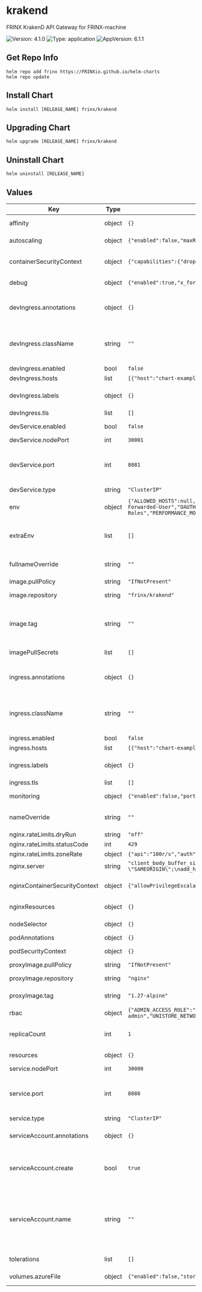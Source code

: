 # krakend

FRINX KrakenD API Gateway for FRINX-machine

![Version: 4.1.0](https://img.shields.io/badge/Version-4.1.0-informational?style=flat-square) ![Type: application](https://img.shields.io/badge/Type-application-informational?style=flat-square) ![AppVersion: 6.1.1](https://img.shields.io/badge/AppVersion-6.1.1-informational?style=flat-square)

## Get Repo Info

```console
helm repo add frinx https://FRINXio.github.io/helm-charts
helm repo update
```

## Install Chart

```console
helm install [RELEASE_NAME] frinx/krakend
```

## Upgrading Chart

```console
helm upgrade [RELEASE_NAME] frinx/krakend
```

## Uninstall Chart

```console
helm uninstall [RELEASE_NAME]
```

## Values

| Key | Type | Default | Description |
|-----|------|---------|-------------|
| affinity | object | `{}` | [Affinity for pod assignment](https://kubernetes.io/docs/concepts/configuration/assign-pod-node/#affinity-and-anti-affinity) |
| autoscaling | object | `{"enabled":false,"maxReplicas":100,"minReplicas":1,"targetCPUUtilizationPercentage":80}` | [Autoscaling parameters](https://kubernetes.io/docs/tasks/run-application/horizontal-pod-autoscale/) |
| containerSecurityContext | object | `{"capabilities":{"drop":["ALL"]}}` | Security context for KrakenD container |
| debug | object | `{"enabled":true,"x_forwarded_groups":"network-admin","x_forwarded_roles":"owner","x_forwarded_user":"frinx-admin-user"}` | Simulate USER credentials |
| devIngress.annotations | object | `{}` | Additional annotations for the Ingress resource |
| devIngress.className | string | `""` | IngressClass that will be be used to implement the Ingress |
| devIngress.enabled | bool | `false` | Enable ingress |
| devIngress.hosts | list | `[{"host":"chart-example-dev.local","paths":[{"path":"/","pathType":"ImplementationSpecific"}]}]` | [Ingress Host](https://kubernetes.io/docs/concepts/services-networking/ingress/#the-ingress-resource) |
| devIngress.labels | object | `{}` | Additional labels for the Ingress resource |
| devIngress.tls | list | `[]` |  |
| devService.enabled | bool | `false` | Enable dev service |
| devService.nodePort | int | `30001` | Node port |
| devService.port | int | `8081` | SideCar proxy (nginx reverse proxy for http/ws protocols) |
| devService.type | string | `"ClusterIP"` | Service type |
| env | object | `{"ALLOWED_HOSTS":null,"ALLOWED_ORIGINS":null,"DEFAULT_TIMEOUT":"2m","DEVICE_TOPOLOGY_ENABLED":true,"HTTPS_PROXY":null,"HTTP_PROXY":null,"INVENTORY_ENABLED":true,"KRAKEND_TLS_PROTOCOL":"http","L3VPN_ENABLED":false,"LOG_LEVEL":"INFO","NO_PROXY":null,"OAUTH2_KRAKEND_PLUGIN_FROM_MAP":"X-Forwarded-User","OAUTH2_KRAKEND_PLUGIN_TENANT_ID":"frinx","OAUTH2_KRAKEND_PLUGIN_USER_GROUPS_MAP":"X-Forwarded-Groups","OAUTH2_KRAKEND_PLUGIN_USER_ROLES_MAP":"X-Forwarded-Roles","PERFORMANCE_MONITOR_ENABLED":true,"PROXY_ENABLED":false,"RESOURCE_MANAGER_ENABLED":true,"TLS_DISABLED":true,"UNICONFIG_ENABLED":true,"UNICONFIG_PROTOCOL":"http","UNICONFIG_TIMEOUT":"2m","UNICONFIG_ZONES_LIST":"uniconfig","WORKFLOW_MANAGER_ENABLED":true}` | Application environment variables |
| extraEnv | list | `[]` | Additional KrakenD environment variables |
| fullnameOverride | string | `""` | String to partially override app name |
| image.pullPolicy | string | `"IfNotPresent"` | Image pull policy |
| image.repository | string | `"frinx/krakend"` | krakend image repository |
| image.tag | string | `""` | Overrides the image tag whose default is the chart appVersion. |
| imagePullSecrets | list | `[]` | [Image Pull Secrets](https://kubernetes.io/docs/tasks/configure-pod-container/pull-image-private-registry/) |
| ingress.annotations | object | `{}` | Additional annotations for the Ingress resource |
| ingress.className | string | `""` | IngressClass that will be be used to implement the Ingress |
| ingress.enabled | bool | `false` | Enable ingress |
| ingress.hosts | list | `[{"host":"chart-example.local","paths":[{"path":"/","pathType":"ImplementationSpecific"}]}]` | [Ingress Host](https://kubernetes.io/docs/concepts/services-networking/ingress/#the-ingress-resource) |
| ingress.labels | object | `{}` | Additional labels for the Ingress resource |
| ingress.tls | list | `[]` |  |
| monitoring | object | `{"enabled":false,"port":9091,"targertPort":9091}` | Monitoring configuration |
| nameOverride | string | `""` | String to partially override app name |
| nginx.rateLimits.dryRun | string | `"off"` | [limit_req_dry_run](https://nginx.org/en/docs/http/ngx_http_limit_req_module.html#limit_req_dry_run) |
| nginx.rateLimits.statusCode | int | `429` | [limit_req_status](https://nginx.org/en/docs/http/ngx_http_limit_req_module.html#limit_req_status) |
| nginx.rateLimits.zoneRate | object | `{"api":"100r/s","auth":"20r/s","ws":"10r/s"}` | [limit_req_zone](https://nginx.org/en/docs/http/ngx_http_limit_req_module.html#limit_req_zone) |
| nginx.server | string | `"client_body_buffer_size \"8k\";\nclient_header_buffer_size \"1k\";\nproxy_headers_hash_max_size 2048;\nproxy_headers_hash_bucket_size 128;\nproxy_connect_timeout \"3600\";\nproxy_read_timeout \"3600\";\nproxy_send_timeout \"3600\";\nadd_header X-Frame-Options \"SAMEORIGIN\";\nadd_header X-XSS-Protection \"1; mode=block\";\n"` |  |
| nginxContainerSecurityContext | object | `{"allowPrivilegeEscalation":false,"capabilities":{"drop":["ALL"]},"readOnlyRootFilesystem":true,"runAsGroup":101,"runAsNonRoot":true,"runAsUser":101}` | Security context for NginX container |
| nginxResources | object | `{}` | [Container resources](https://kubernetes.io/docs/concepts/configuration/manage-compute-resources-container/) |
| nodeSelector | object | `{}` | [Node labels for pod assignment](https://kubernetes.io/docs/concepts/scheduling-eviction/assign-pod-node/) |
| podAnnotations | object | `{}` | Pod annotations |
| podSecurityContext | object | `{}` | Configure [Pods Security Context](https://kubernetes.io/docs/tasks/configure-pod-container/security-context/#set-the-security-context-for-a-pod) |
| proxyImage.pullPolicy | string | `"IfNotPresent"` | Image pull policy |
| proxyImage.repository | string | `"nginx"` | nginx image repository |
| proxyImage.tag | string | `"1.27-alpine"` | Overrides the image tag. |
| rbac | object | `{"ADMIN_ACCESS_ROLE":"network-admin","INVENTORY_ADMIN_GROUP":"network-admin","UNICONFIG_CONTROLLER_ADMIN_GROUP":"network-admin","UNISTORE_BEARER_NODE":"bearer","UNISTORE_BEARER_ROLE":"","UNISTORE_CONTROLLER_ADMIN_GROUP":"network-admin","UNISTORE_NETWORK_NODE":"network","UNISTORE_NETWORK_ROLE":"","UNISTORE_OTHER_PERMITTED_ROLES":"","UNISTORE_SERVICE_NODE":"service","UNISTORE_SERVICE_ROLE":"","X_AUTH_USER_GROUP":"network-admin"}` | RBAC configuration |
| replicaCount | int | `1` | Number of replicas of the deployment. |
| resources | object | `{}` | [Container resources](https://kubernetes.io/docs/concepts/configuration/manage-compute-resources-container/) |
| service.nodePort | int | `30000` | Node port |
| service.port | int | `8080` | SideCar proxy (nginx reverse proxy for http/ws protocols) |
| service.type | string | `"ClusterIP"` | Service type |
| serviceAccount.annotations | object | `{}` | Annotations to add to the service account |
| serviceAccount.create | bool | `true` | Specifies whether a service account should be created |
| serviceAccount.name | string | `""` | The name of the service account to use. If not set and create is true, a name is generated using the fullname template |
| tolerations | list | `[]` | [Tolerations for pod assignment](https://kubernetes.io/docs/concepts/configuration/taint-and-toleration/) |
| volumes.azureFile | object | `{"enabled":false,"storage":{"accessKey":null,"accountName":null}}` | AzureFile volume |

